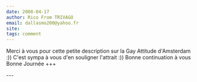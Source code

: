 ```yaml
---
date: 2008-04-17
author: Rico From TRIVAGO
email: dallasmo200@yahoo.fr
site: 
tags: comment
---
```


<p>Merci à vous pour cette petite description sur la Gay Attitude d'Amsterdam :)) C'est sympa à vous d'en souligner l'attrait :)) Bonne continuation à vous<br />
Bonne Journée +++</p>
---